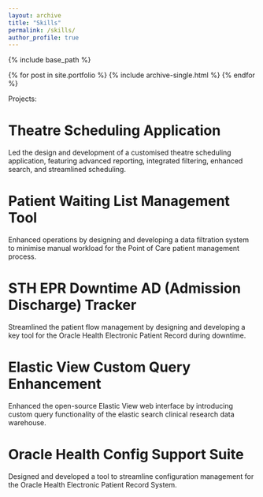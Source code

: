 ```yaml
---
layout: archive
title: "Skills"
permalink: /skills/
author_profile: true
---
```


{% include base_path %}


{% for post in site.portfolio %}
  {% include archive-single.html %}
{% endfor %}

Projects: 

Theatre Scheduling Application
======

 Led the design and development of a customised theatre scheduling application, featuring advanced reporting, integrated filtering, enhanced search, and streamlined scheduling.

Patient Waiting List Management Tool
======

Enhanced operations by designing and developing a data filtration system to minimise manual workload for the Point of Care patient management process.

STH EPR Downtime AD (Admission Discharge) Tracker 
======

Streamlined the patient flow management by designing and developing a key tool for the Oracle Health Electronic Patient Record during downtime.

Elastic View Custom Query Enhancement  
======

Enhanced the open-source Elastic View web interface by introducing custom query functionality of the elastic search clinical research data warehouse.

Oracle Health Config Support Suite
======

Designed and developed a tool to streamline configuration management for the Oracle Health Electronic Patient Record System. 